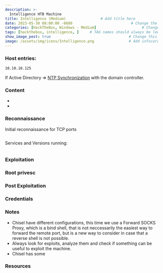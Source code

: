 ```yaml
---
description: >-
  Intelligence HTB Machine
title: Intelligence (Medium)                # Add title here
date: 2023-05-30 08:00:00 -0600                           # Change the date to match completion date
categories: [HackTheBox, Windows - Medium]                     # Change Templates to Writeup
tags: [hackthebox, intelligence, ]     # TAG names should always be lowercase; replace template with writeup, and add relevant tags
show_image_post: true                                    # Change this to true
image: /assets/img/icons/Intelligence.png                # Add infocard image here for post preview image
---
```

### Host entries:
```bash
10.10.10.125  
```
If Active Directory => [NTP Synchronization](https://shuciran.github.io/posts/NTP-Synchronization/) with the domain controller.

### Content

- 
- 

### Reconnaissance

Initial reconnaissance for TCP ports
```bash

```
Services and Versions running:
```bash

```

### Exploitation


### Root privesc

### Post Exploitation

### Credentials

### Notes

-   Chisel have different configurations, this time we use a Forward SOCKS Proxy, which is a bind shell, that is not neccessarily the easiest way to forward the remote port, but is a new way to consider in case that a reverse shell is not possible.
-   Always look for exploits, analyze them and check if something can be useful to exploit the machine.
-   Chisel has some

### Resources



